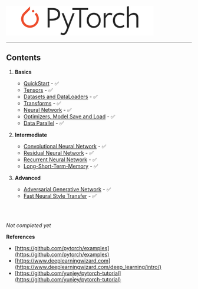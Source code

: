 ![logo](logo/pytorch_logo.svg)
<hr>

## Contents

1. **Basics**
    - [QuickStart](tutorials/01-basics/01-quickstart/main.py) - ✅
    - [Tensors](tutorials/01-basics/02-tensors/main.py) - ✅
    - [Datasets and DataLoaders](tutorials/01-basics/03-dataset-dataloaders/main.py) - ✅
    - [Transforms](tutorials/01-basics/04-transforms/main.py) - ✅
    - [Neural Network](tutorials/01-basics/05-neural-network/main.py) - ✅
    - [Optimizers, Model Save and Load](tutorials/01-basics/06-optim-save-load/main.py) - ✅
    - [Data Parallel](tutorials/01-basics/07-data-parallel/main.py) - ✅
   

2. **Intermediate**
    - [Convolutional Neural Network](tutorials/02-intermediate/01-convolutional-nn/main.py) - ✅
    - [Residual Neural Network](tutorials/02-intermediate/02-deep-residual-nn/main.py) - ✅
    - [Recurrent Neural Network](tutorials/02-intermediate/03-recurrent-nn/main.py) - ✅
    - [Long-Short-Term-Memory](tutorials/02-intermediate/04-lstm-network/main.py) - ✅
   

3. **Advanced**
    - [Adversarial Generative Network](https://github.com/yakhyo/DCGAN-pt) - ✅
    - [Fast Neural Style Transfer](https://github.com/yakhyo/Fast-Neural-Style-Transfer) - ✅
   


<br>
<br>

_Not completed yet_

**References**
   - [https://github.com/pytorch/examples](https://github.com/pytorch/examples)
   - [https://www.deeplearningwizard.com](https://www.deeplearningwizard.com/deep_learning/intro/)
   - [https://github.com/yunjey/pytorch-tutorial](https://github.com/yunjey/pytorch-tutorial)

